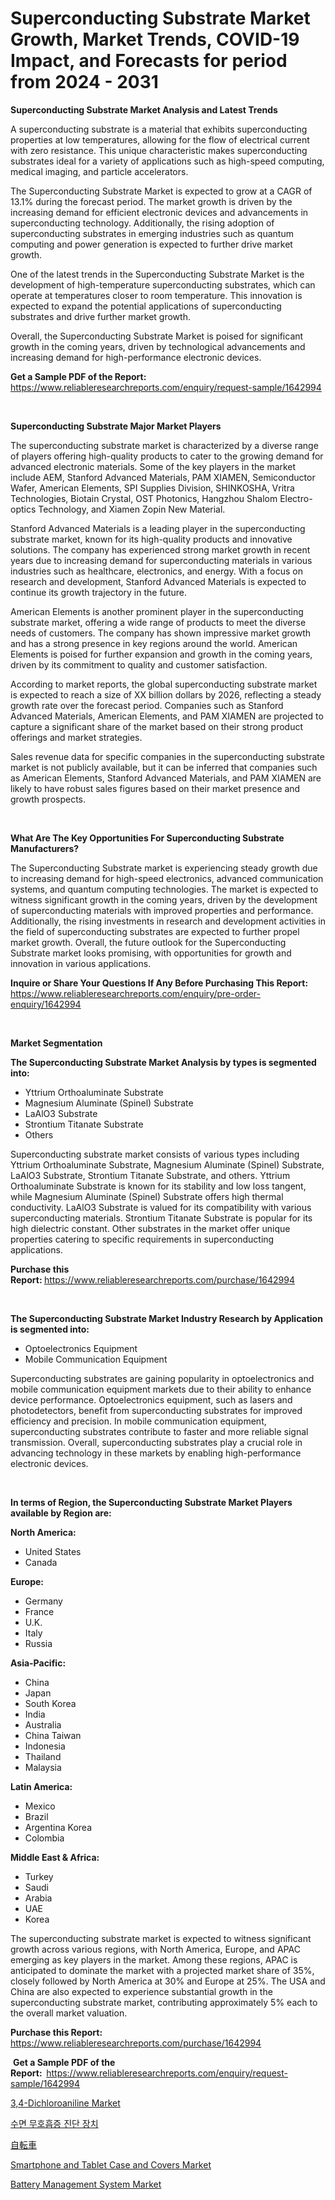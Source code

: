 <p><h1>Superconducting Substrate Market Growth, Market Trends, COVID-19 Impact, and Forecasts for period from 2024 - 2031</h1></p><p><strong>Superconducting Substrate Market Analysis and Latest Trends</strong></p>
<p><p>A superconducting substrate is a material that exhibits superconducting properties at low temperatures, allowing for the flow of electrical current with zero resistance. This unique characteristic makes superconducting substrates ideal for a variety of applications such as high-speed computing, medical imaging, and particle accelerators.</p><p>The Superconducting Substrate Market is expected to grow at a CAGR of 13.1% during the forecast period. The market growth is driven by the increasing demand for efficient electronic devices and advancements in superconducting technology. Additionally, the rising adoption of superconducting substrates in emerging industries such as quantum computing and power generation is expected to further drive market growth.</p><p>One of the latest trends in the Superconducting Substrate Market is the development of high-temperature superconducting substrates, which can operate at temperatures closer to room temperature. This innovation is expected to expand the potential applications of superconducting substrates and drive further market growth.</p><p>Overall, the Superconducting Substrate Market is poised for significant growth in the coming years, driven by technological advancements and increasing demand for high-performance electronic devices.</p></p>
<p><strong>Get a Sample PDF of the Report:&nbsp;</strong> <a href="https://www.reliableresearchreports.com/enquiry/request-sample/1642994">https://www.reliableresearchreports.com/enquiry/request-sample/1642994</a></p>
<p>&nbsp;</p>
<p><strong>Superconducting Substrate Major Market Players</strong></p>
<p><p>The superconducting substrate market is characterized by a diverse range of players offering high-quality products to cater to the growing demand for advanced electronic materials. Some of the key players in the market include AEM, Stanford Advanced Materials, PAM XIAMEN, Semiconductor Wafer, American Elements, SPI Supplies Division, SHINKOSHA, Vritra Technologies, Biotain Crystal, OST Photonics, Hangzhou Shalom Electro-optics Technology, and Xiamen Zopin New Material.</p><p>Stanford Advanced Materials is a leading player in the superconducting substrate market, known for its high-quality products and innovative solutions. The company has experienced strong market growth in recent years due to increasing demand for superconducting materials in various industries such as healthcare, electronics, and energy. With a focus on research and development, Stanford Advanced Materials is expected to continue its growth trajectory in the future.</p><p>American Elements is another prominent player in the superconducting substrate market, offering a wide range of products to meet the diverse needs of customers. The company has shown impressive market growth and has a strong presence in key regions around the world. American Elements is poised for further expansion and growth in the coming years, driven by its commitment to quality and customer satisfaction.</p><p>According to market reports, the global superconducting substrate market is expected to reach a size of XX billion dollars by 2026, reflecting a steady growth rate over the forecast period. Companies such as Stanford Advanced Materials, American Elements, and PAM XIAMEN are projected to capture a significant share of the market based on their strong product offerings and market strategies.</p><p>Sales revenue data for specific companies in the superconducting substrate market is not publicly available, but it can be inferred that companies such as American Elements, Stanford Advanced Materials, and PAM XIAMEN are likely to have robust sales figures based on their market presence and growth prospects.</p></p>
<p>&nbsp;</p>
<p><strong>What Are The Key Opportunities For Superconducting Substrate Manufacturers?</strong></p>
<p><p>The Superconducting Substrate market is experiencing steady growth due to increasing demand for high-speed electronics, advanced communication systems, and quantum computing technologies. The market is expected to witness significant growth in the coming years, driven by the development of superconducting materials with improved properties and performance. Additionally, the rising investments in research and development activities in the field of superconducting substrates are expected to further propel market growth. Overall, the future outlook for the Superconducting Substrate market looks promising, with opportunities for growth and innovation in various applications.</p></p>
<p><strong>Inquire or Share Your Questions If Any Before Purchasing This Report:</strong> <a href="https://www.reliableresearchreports.com/enquiry/pre-order-enquiry/1642994">https://www.reliableresearchreports.com/enquiry/pre-order-enquiry/1642994</a></p>
<p>&nbsp;</p>
<p><strong>Market Segmentation</strong></p>
<p><strong>The Superconducting Substrate Market Analysis by types is segmented into:</strong></p>
<p><ul><li>Yttrium Orthoaluminate Substrate</li><li>Magnesium Aluminate (Spinel) Substrate</li><li>LaAlO3 Substrate</li><li>Strontium Titanate Substrate</li><li>Others</li></ul></p>
<p><p>Superconducting substrate market consists of various types including Yttrium Orthoaluminate Substrate, Magnesium Aluminate (Spinel) Substrate, LaAlO3 Substrate, Strontium Titanate Substrate, and others. Yttrium Orthoaluminate Substrate is known for its stability and low loss tangent, while Magnesium Aluminate (Spinel) Substrate offers high thermal conductivity. LaAlO3 Substrate is valued for its compatibility with various superconducting materials. Strontium Titanate Substrate is popular for its high dielectric constant. Other substrates in the market offer unique properties catering to specific requirements in superconducting applications.</p></p>
<p><strong>Purchase this Report:&nbsp;</strong><a href="https://www.reliableresearchreports.com/purchase/1642994">https://www.reliableresearchreports.com/purchase/1642994</a></p>
<p>&nbsp;</p>
<p><strong>The Superconducting Substrate Market Industry Research by Application is segmented into:</strong></p>
<p><ul><li>Optoelectronics Equipment</li><li>Mobile Communication Equipment</li></ul></p>
<p><p>Superconducting substrates are gaining popularity in optoelectronics and mobile communication equipment markets due to their ability to enhance device performance. Optoelectronics equipment, such as lasers and photodetectors, benefit from superconducting substrates for improved efficiency and precision. In mobile communication equipment, superconducting substrates contribute to faster and more reliable signal transmission. Overall, superconducting substrates play a crucial role in advancing technology in these markets by enabling high-performance electronic devices.</p></p>
<p>&nbsp;</p>
<p><strong>In terms of Region, the Superconducting Substrate Market Players available by Region are:</strong></p>
<p>
    <p> <strong> North America: </strong>
        <ul>
            <li>United States</li>
            <li>Canada</li>
        </ul>
        </p> 
    <p> <strong> Europe: </strong>
        <ul>
            <li>Germany</li>
            <li>France</li>
            <li>U.K.</li>
            <li>Italy</li>
            <li>Russia</li>
        </ul>
        </p> 
    <p> <strong> Asia-Pacific: </strong>
        <ul>
            <li>China</li>
            <li>Japan</li>
            <li>South Korea</li>
            <li>India</li>
            <li>Australia</li>
            <li>China Taiwan</li>
            <li>Indonesia</li>
            <li>Thailand</li>
            <li>Malaysia</li>
        </ul>
        </p> 
    <p> <strong> Latin America: </strong>
        <ul>
            <li>Mexico</li>
            <li>Brazil</li>
            <li>Argentina Korea</li>
            <li>Colombia</li>
        </ul>
        </p> 
    <p> <strong> Middle East & Africa: </strong>
        <ul>
            <li>Turkey</li>
            <li>Saudi</li>
            <li>Arabia</li>
            <li>UAE</li>
            <li>Korea</li>
        </ul>
    </p>
    </p>
<p><p>The superconducting substrate market is expected to witness significant growth across various regions, with North America, Europe, and APAC emerging as key players in the market. Among these regions, APAC is anticipated to dominate the market with a projected market share of 35%, closely followed by North America at 30% and Europe at 25%. The USA and China are also expected to experience substantial growth in the superconducting substrate market, contributing approximately 5% each to the overall market valuation.</p></p>
<p><strong>Purchase this Report: </strong><a href="https://www.reliableresearchreports.com/purchase/1642994">https://www.reliableresearchreports.com/purchase/1642994</a></p>
<p>&nbsp;<strong>Get a Sample PDF of the Report:&nbsp;&nbsp;</strong><a href="https://www.reliableresearchreports.com/enquiry/request-sample/1642994">https://www.reliableresearchreports.com/enquiry/request-sample/1642994</a></p>
<p><strong></strong></p>
<p><p><a href="https://gentle-editor-9db.notion.site/3-4-Dichloroaniline-Market-Size-2024-2031-Global-Industrial-Analysis-Key-Geographical-Regions-Ma-d523c28efd354091b57a58f0b523612f">3,4-Dichloroaniline Market</a></p><p><a href="https://medium.com/@kadeherman5e31oo7xi2th9fx/%EC%88%98%EB%A9%B4%EB%AC%B4%ED%98%B8%ED%9D%A1-%EC%A7%84%EB%8B%A8-%EC%9E%A5%EC%B9%98-%EC%8B%9C%EC%9E%A5-%EC%A0%90%EC%9C%A0%EC%9C%A8-%EC%A7%84%ED%99%94-%EB%B0%8F-%EC%8B%9C%EC%9E%A5-%EC%84%B1%EC%9E%A5-%EC%B6%94%EC%84%B8-2024-2031-34a074855832">수면 무호흡증 진단 장치</a></p><p><a href="https://medium.com/@pattisullivansparksltcr1lv/%E8%87%AA%E8%BB%A2%E8%BB%8A%E5%B8%82%E5%A0%B4-2031%E5%B9%B4%E3%81%BE%E3%81%A7%E3%81%AE%E6%88%90%E5%8A%9F%E3%81%99%E3%82%8B%E3%83%93%E3%82%B8%E3%83%8D%E3%82%B9%E6%88%A6%E7%95%A5%E3%81%AE%E9%8D%B5-77bb9d8a34fb">自転車</a></p><p><a href="https://unruly-ladybug-44b.notion.site/Smartphone-and-Tablet-Case-and-Covers-Market-Analysis-and-Market-Size-Global-Industry-Overview-Mar-def6954919bd45eabe8dbcebed95d099">Smartphone and Tablet Case and Covers Market</a></p><p><a href="https://view.publitas.com/reportprime-1/battery-management-system-market-size-growth-outlook-from-2024-to-2031-projecting-at-markets-trends-analysis-by-application-regional-outlook-and-revenue/">Battery Management System Market</a></p></p>